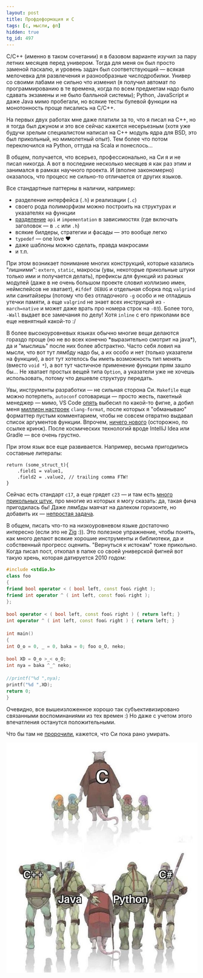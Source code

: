 ```yaml
---
layout: post
title: Профдеформация и C
tags: [c, мысли, фп]
hidden: true
tg_id: 497
---
```

C/C++ (именно в таком сочетании) я в базовом варианте изучил за пару летних месяцев перед универом. Тогда для меня он был просто заменой паскалю, и уровень задач был соответствующий — всякая мелочевка для развлечения и разнообразные числодробилки. Универ со своими лабами не сильно что изменил (я получил автомат по программированию в те времена, когда по всем предметам надо было сдавать экзамены и не было балльной системы); Python, JavaScript и даже Java мимо пробегали, но всякие тесты булевой функции на монотонность проще писались на C/C++.

На первых двух работах мне даже платили за то, что я писал на C++, но я тогда был джуном и это все сейчас кажется несерьезным (хотя уже будучи зрелым специалистом написал на C++ модуль ядра для BSD, это был прикольный, но мимолетный опыт). Тем более что потом переключился на Python, оттуда на Scala и понеслось...

В общем, получается, что всерьез, профессионально, на Си я и не писал никогда. А вот в последние несколько месяцев я как раз этим и занимался в рамках научного проекта. И (вполне закономерно) оказалось, что процесс не сильно-то отличается от других языков.

Все стандартные паттерны в наличии, например: 
* разделение интерфейса (`.h`) и реализации (`.c`)
* своего рода полиморфизм можно построить на структурах и указателях на функции
* [разделение](https://docs.gradle.org/8.7/userguide/java_library_plugin.html#sec:java_library_separation) `api` и `impementation` в зависимостях (где включать заголовок — в `.c` или `.h`)
* всякие билдеры, стратегии и фасады — это вообще легко
* `typedef` — one love ❤️
* даже шаблоны можно сделать, правда макросами
* и т.п.

При этом возникает понимание многих конструкций, которые казались "лишними": `extern`, `static`, макросы (увы, некоторые прикольные штуки только ими и получается делать), префиксы для функций из разных модулей (даже в не очень большом проекте словил коллизию имен, неймспейсов не хватает), `#ifdef DEBUG` и отдельная сборка под `valgrind` или санитайзеры (потому что без отладочного `-g` особо и не отладишь утечки памяти, а еще `valgrind` не знает всех инструкций из `-march=native` и может даже врать про номера строк на `-03`). Более того, `-Wall` выдает все замечания по делу! Хотя `inline` с его приколами все еще невнятный какой-то :/

В более высокоуровневых языках обычно многие вещи делаются гораздо проще (но не во всех конечно \*выразительно смотрит на java\*), да и "мыслишь" после них более абстрактно. Часто себя ловил на мысли, что вот тут лямбду надо бы, а их особо и нет (только указатели на функции), а вот тут хотелось бы иметь возможность тип менять (вместо `void *`), а вот тут частичное применение функции прям зашло бы... Не хватает простых вещей типа `Option`, а указатели уже не хочешь использовать, потому что дешевле структуру передать.

Увы, инструменты разработки — не сильная сторона Си. `Makefile` еще можно потерпеть, `autoconf` сотоварищи — просто жесть, пакетный менеджер — мимо, VS Code [опять](/2021/05/30/fsharp.html#section) выбесил по какой-то фигне, а добил меня [миллион настроек](https://clang.llvm.org/docs/ClangFormatStyleOptions.html) `clang-format`, после которых я "обманываю" форматтер пустым комментарием, чтобы не совсем отвратно выдавал список аргументов функции. Впрочем, [ничего нового](https://forum.ubuntu.ru/index.php?topic=4700.msg85003#msg85003) (осторожно, по ссылке кринж). После космических технологий вроде IntelliJ Idea или Gradle — все очень грустно.

При этом язык все еще развивается. Например, весьма пригодились составные литералы:
```
return (some_struct_t){
    .field1 = value1, 
    .field2 = .value2, // trailing comma FTW!
} 
```
Сейчас есть стандарт `c17`, а еще грядет `c23` — и там есть [много прикольных штук](https://thephd.dev/c23-is-coming-here-is-what-is-on-the-menu), про многие из которых я могу сказать: да, такая фича пригодилась бы! Даже лямбды маячат на далеком горизонте, но добавить их — [непростая задача](https://thephd.dev/lambdas-nested-functions-block-expressions-oh-my).

В общем, писать что-то на низкоуровневом языке достаточно интересно (если это не [Zig](/2024/02/01/zig.html) :)). Это полезное упражнение, чтобы понять, как много делают всякие хорошие инструменты и библиотеки, да и собственный прогресс оценить. "Вернуться к истокам" тоже прикольно. Когда писал пост, откопал в папке со своей универской фигней вот такую хрень, которая датируется 2010 годом:
```cpp
#include <stdio.h>
class foo
{
friend bool operator < ( bool left, const foo& right );
friend int operator ^ ( int left, const foo& right );
};

bool operator < ( bool left, const foo& right ) { return left; }
int operator ^ ( int left, const foo& right ) { return left; }

int main()
{
int O_o = 0, _ = 0, baka = 0; foo o_O, neko;

bool XD = O_o >_< o_O;
int nya = baka ^_^ neko;

//printf("%d ",nya);
printf("%d ",XD);
return 0;
}
```
Очевидно, все вышеизложенное хорошо так субъективизировано связанными воспоминаниями из тех времен :) Но даже с учетом этого впечатления останутся положительными.

Что бы там не [пророчили](https://www.whitehouse.gov/wp-content/uploads/2024/02/Final-ONCD-Technical-Report.pdf), кажется, что Си пока рано умирать.

![](/assets/images/c_and_other_programming_languages.jpg)

